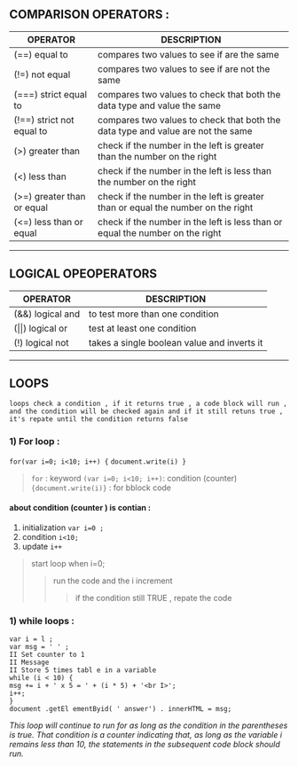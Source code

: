 ## COMPARISON OPERATORS :

|OPERATOR| DESCRIPTION |
|---|---|
|(==) equal to|compares two values to see if are the same|
|(!=) not equal|compares two values to see if are not the same|
|(===) strict equal to|compares two values to check that both the data type and value the same |
|(!==) strict not equal to|compares two values to check that both the data type and value are not the same |
|(>) greater than|check if the number in the left is greater than the number on the right|
|(<) less than|check if the number in the left is less than the number on the right|
|(>=) greater than or equal|check if the number in the left is greater than or equal the number on the right|
|(<=) less than or equal|check if the number in the left is less than or equal the number on the right|


---


## LOGICAL OPEOPERATORS 

|OPERATOR|DESCRIPTION|
|---|---|
|(&&) logical and|to test more than one condition|
|(\|\|) logical or  |test at least one condition|
|(!) logical not|takes a single boolean value and inverts it |

---

## LOOPS 


``` loops check a condition , if it returns true , a code block will run , and the condition will be checked again and if it still retuns true , it's repate until the condition returns false  ```


### 1) For loop :

  ``` for(var i=0; i<10; i++) { ``` 
  ``` document.write(i) } ```

  > `for` : keyword
  > `(var i=0; i<10; i++)`: condition (counter)
  > `{document.write(i)}` : for bblock code



  #### about condition (counter ) is contian :

  1. initialization `var i=0 ;`
  2. condition `i<10;`
  3. update `i++`



  > start loop when i=0;
  >> run the code and the i increment 
  >>> if the condition still TRUE , repate the code 





### 1) while loops :

```
var i = l ;
var msg = ' ' ;
II Set counter to 1
II Message
II Store 5 times tabl e in a variable
while (i < 10) {
msg += i + ' x 5 = ' + (i * 5) + '<br I>';
i++;
}
document .getEl ementByid( ' answer') . innerHTML = msg;
```

_This loop will continue to run for as long as the condition in the parentheses is true. That condition is a counter indicating that, as long as the variable i remains less than 10, the statements in the subsequent code block should run._


  

